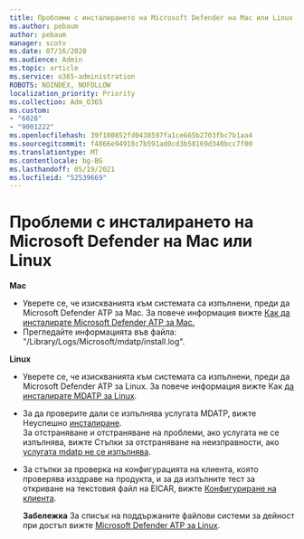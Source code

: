 ```yaml
---
title: Проблеми с инсталирането на Microsoft Defender на Mac или Linux
ms.author: pebaum
author: pebaum
manager: scotv
ms.date: 07/16/2020
ms.audience: Admin
ms.topic: article
ms.service: o365-administration
ROBOTS: NOINDEX, NOFOLLOW
localization_priority: Priority
ms.collection: Adm_O365
ms.custom:
- "6028"
- "9001222"
ms.openlocfilehash: 39f180852fd0438597fa1ce665b2703fbc7b1aa4
ms.sourcegitcommit: f4866e94918c7b591ad0cd3b58169d340bcc7f00
ms.translationtype: MT
ms.contentlocale: bg-BG
ms.lasthandoff: 05/19/2021
ms.locfileid: "52539669"
---
```

# <a name="issues-installing-microsoft-defender-on-mac-or-linux"></a>Проблеми с инсталирането на Microsoft Defender на Mac или Linux

**Mac**

- Уверете се, че изискванията към системата са изпълнени, преди да Microsoft Defender ATP за Mac. За повече информация вижте [Как да инсталирате Microsoft Defender ATP за Mac.](/windows/security/threat-protection/microsoft-defender-atp/microsoft-defender-atp-mac#how-to-install-microsoft-defender-atp-for-mac)  
- Прегледайте информацията във файла: "/Library/Logs/Microsoft/mdatp/install.log".

**Linux**

- Уверете се, че изискванията към системата са изпълнени, преди да Microsoft Defender ATP за Linux. За повече информация вижте Как [да инсталирате MDATP за Linux](/windows/security/threat-protection/microsoft-defender-atp/microsoft-defender-atp-linux#system-requirements). 
- За да проверите дали се изпълнява услугата MDATP, вижте Неуспешно [инсталиране](/windows/security/threat-protection/microsoft-defender-atp/linux-support-install#installation-failed).  
    За отстраняване и отстраняване на проблеми, ако услугата не се изпълнява, вижте Стъпки за отстраняване на неизправности, ако [услугата mdatp не се изпълнява](/windows/security/threat-protection/microsoft-defender-atp/linux-support-install#steps-to-troubleshoot-if-mdatp-service-isnt-running).
- За стъпки за проверка на конфигурацията на клиента, която проверява изздраве на продукта, и за да изпълните тест за откриване на текстовия файл на EICAR, вижте [Конфигуриране на клиента](/windows/security/threat-protection/microsoft-defender-atp/linux-install-manually#client-configuration).  

    **Забележка** За списък на поддържаните файлови системи за дейност при достъп вижте [Microsoft Defender ATP за Linux](/windows/security/threat-protection/microsoft-defender-atp/microsoft-defender-atp-linux#system-requirements).